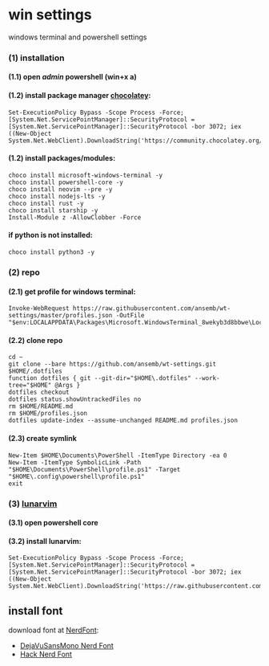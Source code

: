 # win settings
windows terminal and powershell settings

### (1) installation

#### (1.1) open *admin* powershell (**win+x** **a**)

#### (1.2) install package manager [chocolatey](https://chocolatey.org/install):

```
Set-ExecutionPolicy Bypass -Scope Process -Force; [System.Net.ServicePointManager]::SecurityProtocol = [System.Net.ServicePointManager]::SecurityProtocol -bor 3072; iex ((New-Object System.Net.WebClient).DownloadString('https://community.chocolatey.org/install.ps1'))
```

#### (1.2) install packages/modules:
```
choco install microsoft-windows-terminal -y
choco install powershell-core -y
choco install neovim --pre -y
choco install nodejs-lts -y
choco install rust -y
choco install starship -y
Install-Module z -AllowClobber -Force
```
#### if python is not installed:
```
choco install python3 -y
```

### (2) repo

#### (2.1) get profile for windows terminal:
```
Invoke-WebRequest https://raw.githubusercontent.com/ansemb/wt-settings/master/profiles.json -OutFile "$env:LOCALAPPDATA\Packages\Microsoft.WindowsTerminal_8wekyb3d8bbwe\LocalState\settings.json"
```

#### (2.2) clone repo
```
cd ~
git clone --bare https://github.com/ansemb/wt-settings.git $HOME/.dotfiles
function dotfiles { git --git-dir="$HOME\.dotfiles" --work-tree="$HOME" @Args }
dotfiles checkout
dotfiles status.showUntrackedFiles no
rm $HOME/README.md
rm $HOME/profiles.json 
dotfiles update-index --assume-unchanged README.md profiles.json
```
#### (2.3) create symlink
```
New-Item $HOME\Documents\PowerShell -ItemType Directory -ea 0
New-Item -ItemType SymbolicLink -Path "$HOME\Documents\PowerShell\profile.ps1" -Target "$HOME\.config\powershell\profile.ps1"
exit
```

### (3) [lunarvim](https://www.lunarvim.org)
#### (3.1) open powershell core
#### (3.2) install lunarvim:
```
Set-ExecutionPolicy Bypass -Scope Process -Force; [System.Net.ServicePointManager]::SecurityProtocol = [System.Net.ServicePointManager]::SecurityProtocol -bor 3072; iex ((New-Object System.Net.WebClient).DownloadString('https://raw.githubusercontent.com/LunarVim/LunarVim/rolling/utils/installer/install.ps1'))
```

## install font
download font at [NerdFont](https://www.nerdfonts.com/font-downloads):
- [DejaVuSansMono Nerd Font](https://github.com/ryanoasis/nerd-fonts/releases/download/v2.1.0/DejaVuSansMono.zip)
- [Hack Nerd Font](https://github.com/ryanoasis/nerd-fonts/releases/download/v2.1.0/Hack.zip)
